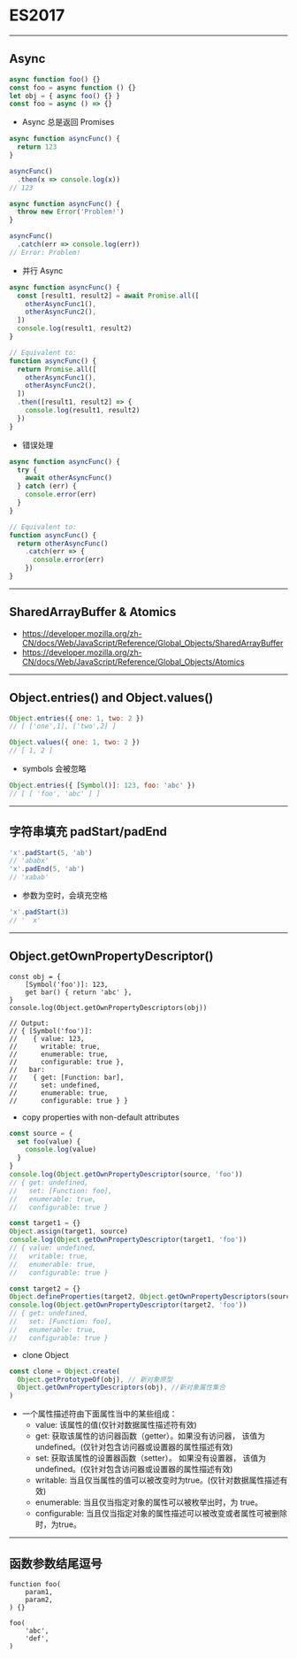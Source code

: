 # ES2017

---

## Async

```javascript
async function foo() {}
const foo = async function () {}
let obj = { async foo() {} }
const foo = async () => {}
```

- Async 总是返回 Promises

```javascript
async function asyncFunc() {
  return 123
}

asyncFunc()
  .then(x => console.log(x))
// 123

async function asyncFunc() {
  throw new Error('Problem!')
}

asyncFunc()
  .catch(err => console.log(err))
// Error: Problem!
```

- 并行 Async

```javascript
async function asyncFunc() {
  const [result1, result2] = await Promise.all([
    otherAsyncFunc1(),
    otherAsyncFunc2(),
  ])
  console.log(result1, result2)
}

// Equivalent to:
function asyncFunc() {
  return Promise.all([
    otherAsyncFunc1(),
    otherAsyncFunc2(),
  ])
  .then([result1, result2] => {
    console.log(result1, result2)
  })
}
```

- 错误处理

```javascript
async function asyncFunc() {
  try {
    await otherAsyncFunc()
  } catch (err) {
    console.error(err)
  }
}

// Equivalent to:
function asyncFunc() {
  return otherAsyncFunc()
    .catch(err => {
      console.error(err)
    })
}
```

---

## SharedArrayBuffer & Atomics

- https://developer.mozilla.org/zh-CN/docs/Web/JavaScript/Reference/Global_Objects/SharedArrayBuffer
- https://developer.mozilla.org/zh-CN/docs/Web/JavaScript/Reference/Global_Objects/Atomics

---

## Object.entries() and Object.values()

```javascript
Object.entries({ one: 1, two: 2 })
// [ ['one',1], ['two',2] ]

Object.values({ one: 1, two: 2 })
// [ 1, 2 ]
```

- symbols 会被忽略

```javascript
Object.entries({ [Symbol()]: 123, foo: 'abc' })
// [ [ 'foo', 'abc' ] ]
```

---

## 字符串填充 padStart/padEnd

```javascript
'x'.padStart(5, 'ab')
// 'ababx'
'x'.padEnd(5, 'ab')
// 'xabab'
```

- 参数为空时，会填充空格

```javascript
'x'.padStart(3)
// '  x'
```

---

## Object.getOwnPropertyDescriptor()

```
const obj = {
    [Symbol('foo')]: 123,
    get bar() { return 'abc' },
}
console.log(Object.getOwnPropertyDescriptors(obj))

// Output:
// { [Symbol('foo')]:
//    { value: 123,
//      writable: true,
//      enumerable: true,
//      configurable: true },
//   bar:
//    { get: [Function: bar],
//      set: undefined,
//      enumerable: true,
//      configurable: true } }
```

- copy properties with non-default attributes

```javascript
const source = {
  set foo(value) {
    console.log(value)
  }
}
console.log(Object.getOwnPropertyDescriptor(source, 'foo'))
// { get: undefined,
//   set: [Function: foo],
//   enumerable: true,
//   configurable: true }

const target1 = {}
Object.assign(target1, source)
console.log(Object.getOwnPropertyDescriptor(target1, 'foo'))
// { value: undefined,
//   writable: true,
//   enumerable: true,
//   configurable: true }

const target2 = {}
Object.defineProperties(target2, Object.getOwnPropertyDescriptors(source))
console.log(Object.getOwnPropertyDescriptor(target2, 'foo'))
// { get: undefined,
//   set: [Function: foo],
//   enumerable: true,
//   configurable: true }
```

- clone Object

```javascript
const clone = Object.create(
  Object.getPrototypeOf(obj), // 新对象原型
  Object.getOwnPropertyDescriptors(obj), //新对象属性集合
)
```

- 一个属性描述符由下面属性当中的某些组成：
  - value: 该属性的值(仅针对数据属性描述符有效)
  - get: 获取该属性的访问器函数（getter）。如果没有访问器， 该值为undefined。(仅针对包含访问器或设置器的属性描述有效)
  - set: 获取该属性的设置器函数（setter）。 如果没有设置器， 该值为undefined。(仅针对包含访问器或设置器的属性描述有效)
  - writable: 当且仅当属性的值可以被改变时为true。(仅针对数据属性描述有效)
  - enumerable: 当且仅当指定对象的属性可以被枚举出时，为 true。
  - configurable: 当且仅当指定对象的属性描述可以被改变或者属性可被删除时，为true。

---

## 函数参数结尾逗号

```
function foo(
    param1,
    param2,
) {}

foo(
    'abc',
    'def',
)
```
